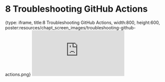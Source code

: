 # 8 Troubleshooting GitHub Actions
 
{type: iframe, title:8 Troubleshooting GitHub Actions, width:800, height:600, poster:resources/chapt_screen_images/troubleshooting-github-actions.png}
![](http://hutchdatascience.org/GitHub_Automation_for_Scientists/no_toc/troubleshooting-github-actions.html)
 

 
